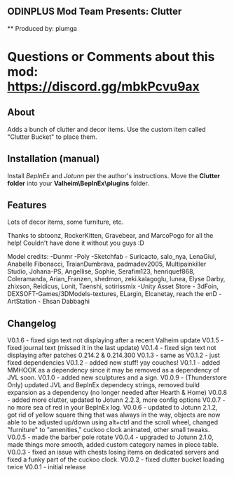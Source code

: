 ## ODINPLUS Mod Team Presents: Clutter
** Produced by: plumga
# Questions or Comments about this mod: https://discord.gg/mbkPcvu9ax

## About
Adds a bunch of clutter and decor items. Use the custom item called "Clutter Bucket" to place them.

## Installation (manual)
Install *BepInEx* and *Jotunn* per the author's instructions.
Move the **Clutter folder** into your **Valheim\BepInEx\plugins** folder.

## Features
Lots of decor items, some furniture, etc.

Thanks to sbtoonz, RockerKitten, Gravebear, and MarcoPogo for all the help! Couldn't have done it without you guys :D

Model credits:
-Dunmr
-Poly
-Sketchfab - Suricacto, salo_nya, LenaGiul, Anabelle Fibonacci, TraianDumbrava, padmadev2005, Multipainkiller Studio, Johana-PS, Angellise, Sophie, Serafim123, henriquef868, Coleramanda, Arian_Franzen, shedmon, zeki.kalagoglu, lunea, Elyse Darby, zhixson, Reidicus, Lonit, Taenshi, sotirissmix
-Unity Asset Store - 3dFoin, DEXSOFT-Games/3DModels-textures, ELargin, Elcanetay, reach the enD
-ArtStation - Ehsan Dabbaghi

## Changelog
V0.1.6 - fixed sign text not displaying after a recent Valheim update
V0.1.5 - fixed journal text (missed it in the last update)
V0.1.4 - fixed sign text not displaying after patches 0.214.2 & 0.214.300
V0.1.3 - same as V0.1.2 - just fixed dependencies
V0.1.2 - added new stuff! yay couches!
V0.1.1 - added MMHOOK as a dependency since it may be removed as a dependency of JVL soon.
V0.1.0 - added new sculptures and a sign.
V0.0.9 - (Thunderstore Only) updated JVL and BepInEx dependecy strings, removed build expansion as a dependency (no longer needed after Hearth & Home)
V0.0.8 - added more clutter, updated to Jotunn 2.2.3, more config options
V0.0.7 - no more sea of red in your BepInEx log.
V0.0.6 - updated to Jotunn 2.1.2, got rid of yellow square thing that was always in the way, objects are now able to be adjusted up/down using alt+ctrl and the scroll wheel, changed "furniture" to "amenities," cuckoo clock animated, other small tweaks.
V0.0.5 - made the barber pole rotate
V0.0.4 - upgraded to Jotunn 2.1.0, made things more smooth, added custom category names in piece table.
V0.0.3 - fixed an issue with chests losing items on dedicated servers and fixed a funky part of the cuckoo clock.
V0.0.2 - fixed clutter bucket loading twice
V0.0.1 - initial release
